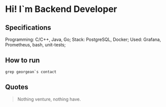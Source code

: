# Hi! I`m Backend Developer

## Specifications
Programming: C/C++, Java, Go;
Stack: PostgreSQL, Docker;
Used: Grafana, Prometheus, bash, unit-tests;


## How to run
```shell
grep georgean`s contact
```

## Quotes
> Nothing venture, nothing have.
